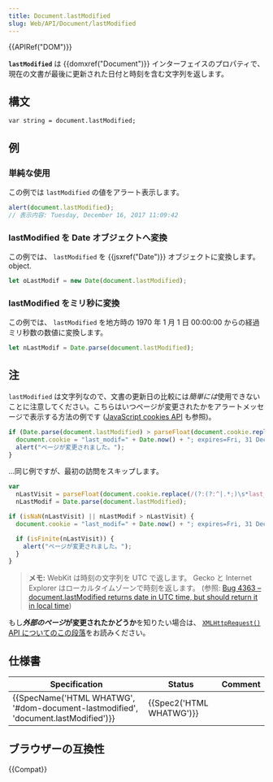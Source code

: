 ```yaml
---
title: Document.lastModified
slug: Web/API/Document/lastModified
---
```

{{APIRef("DOM")}}

**`lastModified`** は {{domxref("Document")}} インターフェイスのプロパティで、現在の文書が最後に更新された日付と時刻を含む文字列を返します。

## 構文

```
var string = document.lastModified;
```

## 例

### 単純な使用

この例では `lastModified` の値をアラート表示します。

```js
alert(document.lastModified);
// 表示内容: Tuesday, December 16, 2017 11:09:42
```

### lastModified を Date オブジェクトへ変換

この例では、 `lastModified` を {{jsxref("Date")}} オブジェクトに変換します。object.

```js
let oLastModif = new Date(document.lastModified);
```

### lastModified をミリ秒に変換

この例では、 `lastModified` を地方時の 1970 年 1 月 1 日 00:00:00 からの経過ミリ秒数の数値に変換します。

```js
let nLastModif = Date.parse(document.lastModified);
```

## 注

`lastModified` は文字列なので、文書の更新日の比較には*簡単には*使用できないことに注意してください。こちらはいつページが変更されたかをアラートメッセージで表示する方法の例です ([JavaScript cookies API](/ja/docs/DOM/document.cookie) も参照)。

```js
if (Date.parse(document.lastModified) > parseFloat(document.cookie.replace(/(?:(?:^|.*;)\s*last_modif\s*\=\s*([^;]*).*$)|^.*$/, "$1") || "0")) {
  document.cookie = "last_modif=" + Date.now() + "; expires=Fri, 31 Dec 9999 23:59:59 GMT; path=" + location.pathname;
  alert("ページが変更されました。");
}
```

…同じ例ですが、最初の訪問をスキップします。

```js
var
  nLastVisit = parseFloat(document.cookie.replace(/(?:(?:^|.*;)\s*last_modif\s*\=\s*([^;]*).*$)|^.*$/, "$1")),
  nLastModif = Date.parse(document.lastModified);

if (isNaN(nLastVisit) || nLastModif > nLastVisit) {
  document.cookie = "last_modif=" + Date.now() + "; expires=Fri, 31 Dec 9999 23:59:59 GMT; path=" + location.pathname;

  if (isFinite(nLastVisit)) {
    alert("ページが変更されました。");
  }
}
```

> **メモ:** WebKit は時刻の文字列を UTC で返します。 Gecko と Internet Explorer はローカルタイムゾーンで時刻を返します。 (参照: [Bug 4363 – document.lastModified returns date in UTC time, but should return it in local time](https://bugs.webkit.org/show_bug.cgi?id=4363))

もし***外部のページ*が変更されたかどうか**を知りたい場合は、 [`XMLHttpRequest()` API についてのこの段落](/ja/docs/Web/API/XMLHttpRequest/Using_XMLHttpRequest#Get_last_modified_date)をお読みください。

## 仕様書

| Specification                                                                                                | Status                           | Comment |
| ------------------------------------------------------------------------------------------------------------ | -------------------------------- | ------- |
| {{SpecName('HTML WHATWG', '#dom-document-lastmodified', 'document.lastModified')}} | {{Spec2('HTML WHATWG')}} |         |

## ブラウザーの互換性

{{Compat}}
